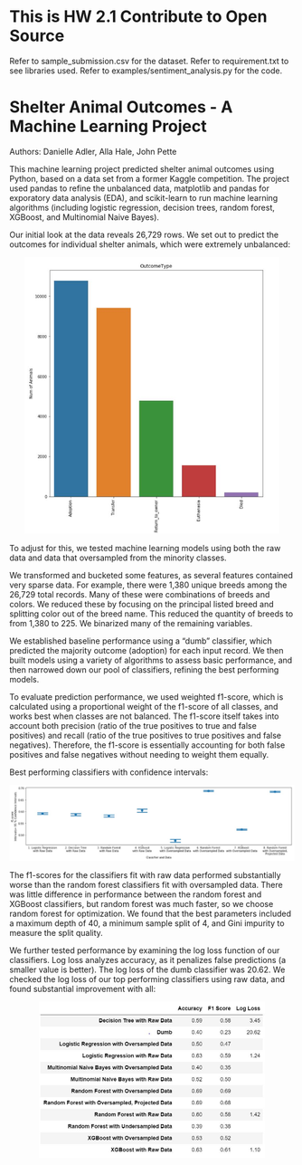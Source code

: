 
# This is HW 2.1 Contribute to Open Source 
Refer to sample_submission.csv for the dataset.
Refer to requirement.txt to see libraries used.
Refer to examples/sentiment_analysis.py for the code.



# Shelter Animal Outcomes - A Machine Learning Project #
Authors: Danielle Adler, Alla Hale, John Pette

This machine learning project predicted shelter animal outcomes using Python, based on a data set from a former Kaggle competition. The project used pandas to refine the unbalanced data, matplotlib and pandas for exporatory data analysis (EDA), and scikit-learn to run machine learning algorithms (including logistic regression, decision trees, random forest, XGBoost, and Multinomial Naive Bayes).

Our initial look at the data reveals 26,729 rows. We set out to predict the outcomes for individual shelter animals, which were extremely unbalanced:

<p align="center">
  <img src="./images/unbalanced.jpg" width="450">
</p>
To adjust for this, we tested machine learning models using both the raw data and data that oversampled from the minority classes.

We transformed and bucketed some features, as several features contained very sparse data. For example, there were 1,380 unique breeds among the 26,729 total records. Many of these were combinations of breeds and colors. We reduced these by focusing on the principal listed breed and splitting color out of the breed name. This reduced the quantity of breeds to from 1,380 to 225. We binarized many of the remaining variables. 

We established baseline performance using a “dumb” classifier, which predicted the majority outcome (adoption) for each input record. We then built models using a variety of algorithms to assess basic performance, and then narrowed down our pool of classifiers, refining the best performing models. 

To evaluate prediction performance, we used weighted f1-score, which is calculated using a proportional weight of the f1-score of all classes, and works best when classes are not balanced. The f1-score itself takes into account both precision (ratio of the true positives to true and false positives) and recall (ratio of the true positives to true positives and false negatives). Therefore, the f1-score is essentially accounting for both false positives and false negatives without needing to weight them equally. 

Best performing classifiers with confidence intervals:

<p align="center">
  <img src="./images/confints.jpg" width="800">
</p>

The f1-scores for the classifiers fit with raw data performed substantially worse than the random forest classifiers fit with oversampled data. There was little difference in performance between the random forest and XGBoost classifiers, but random forest was much faster, so we choose random forest for optimization. We found that the best parameters included a maximum depth of 40, a minimum sample split of 4, and Gini impurity to measure the split quality.

We further tested performance by examining the log loss function of our classifiers. Log loss analyzes accuracy, as it penalizes false predictions (a smaller value is better). The log loss of the dumb classifier was 20.62. We checked the log loss of our top performing classifiers using raw data, and found substantial improvement with all:

<p align="center">
  <img src="./images/chart.JPG" width="400">
</p>
